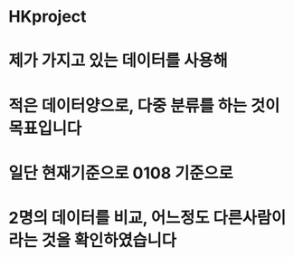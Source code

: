 #  HKproject
# 제가 가지고 있는 데이터를 사용해<br>
# 적은 데이터양으로, 다중 분류를 하는 것이 목표입니다<br>
# 일단 현재기준으로 0108 기준으로<br>
# 2명의 데이터를 비교, 어느정도 다른사람이라는 것을 확인하였습니다<br>
